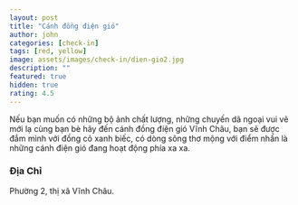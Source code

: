 ```yaml
---
layout: post
title: "Cánh đồng điện gió"
author: john
categories: [check-in]
tags: [red, yellow]
image: assets/images/check-in/dien-gio2.jpg
description: ""
featured: true
hidden: true
rating: 4.5
---
```


Nếu bạn muốn có những bộ ảnh chất lượng, những chuyến dã ngoại vui vẽ mới lạ cùng bạn bè hãy đến cánh đồng điện gió Vĩnh Châu, bạn sẽ được đắm mình với đồng cỏ xanh biếc, có dòng sông thơ mộng với điểm nhấn là những cánh điện gió đang hoạt động phía xa xa.

### Địa Chỉ

Phường 2, thị xã Vĩnh Châu.

